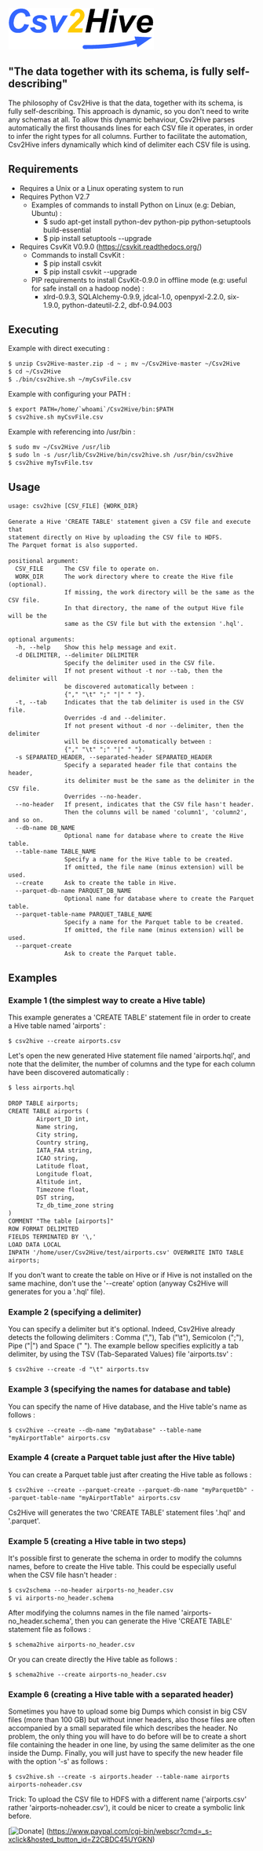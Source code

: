 ![](/Csv2Hive.png "Csv2Hive")

## "The data together with its schema, is fully self-describing"

The philosophy of Csv2Hive is that the data, together with its schema, is fully self-describing. This approach is dynamic, so you don't need to write any schemas at all. To allow this dynamic behaviour, Csv2Hive parses automatically the first thousands lines for each CSV file it operates, in order to infer the right types for all columns. Further to facilitate the automation, Csv2Hive infers dynamically which kind of delimiter each CSV file is using.

## Requirements
* Requires a Unix or a Linux operating system to run
* Requires Python V2.7
  * Examples of commands to install Python on Linux (e.g: Debian, Ubuntu) :
    * $ sudo apt-get install python-dev python-pip python-setuptools build-essential
    * $ pip install setuptools --upgrade
* Requires CsvKit V0.9.0 (https://csvkit.readthedocs.org/)
  * Commands to install CsvKit :
    * $ pip install csvkit
    * $ pip install csvkit --upgrade
  * PIP requirements to install CsvKit-0.9.0 in offline mode (e.g: useful for safe install on a hadoop node) :
    * xlrd-0.9.3, SQLAlchemy-0.9.9, jdcal-1.0, openpyxl-2.2.0, six-1.9.0, python-dateutil-2.2, dbf-0.94.003

## Executing
Example with direct executing :
```
$ unzip Csv2Hive-master.zip -d ~ ; mv ~/Csv2Hive-master ~/Csv2Hive
$ cd ~/Csv2Hive
$ ./bin/csv2hive.sh ~/myCsvFile.csv
```
Example with configuring your PATH :
```
$ export PATH=/home/`whoami`/Csv2Hive/bin:$PATH
$ csv2hive.sh myCsvFile.csv
```
Example with referencing into /usr/bin :
```
$ sudo mv ~/Csv2Hive /usr/lib
$ sudo ln -s /usr/lib/Csv2Hive/bin/csv2hive.sh /usr/bin/csv2hive
$ csv2hive myTsvFile.tsv
```

## Usage
```
usage: csv2hive [CSV_FILE] {WORK_DIR}

Generate a Hive 'CREATE TABLE' statement given a CSV file and execute that
statement directly on Hive by uploading the CSV file to HDFS.
The Parquet format is also supported.

positional argument:
  CSV_FILE      The CSV file to operate on.
  WORK_DIR      The work directory where to create the Hive file (optional).
                If missing, the work directory will be the same as the CSV file.
                In that directory, the name of the output Hive file will be the
                same as the CSV file but with the extension '.hql'.

optional arguments:
  -h, --help    Show this help message and exit.
  -d DELIMITER, --delimiter DELIMITER
                Specify the delimiter used in the CSV file.
                If not present without -t nor --tab, then the delimiter will
                be discovered automatically between :
                {"," "\t" ";" "|" " "}.
  -t, --tab     Indicates that the tab delimiter is used in the CSV file.
                Overrides -d and --delimiter.
                If not present without -d nor --delimiter, then the delimiter
                will be discovered automatically between :
                {"," "\t" ";" "|" " "}.
  -s SEPARATED_HEADER, --separated-header SEPARATED_HEADER
                Specify a separated header file that contains the header,
                its delimiter must be the same as the delimiter in the CSV file.
                Overrides --no-header.
  --no-header   If present, indicates that the CSV file hasn't header.
                Then the columns will be named 'column1', 'column2', and so on.
  --db-name DB_NAME
                Optional name for database where to create the Hive table.
  --table-name TABLE_NAME
                Specify a name for the Hive table to be created.
                If omitted, the file name (minus extension) will be used.
  --create      Ask to create the table in Hive.
  --parquet-db-name PARQUET_DB_NAME
                Optional name for database where to create the Parquet table.
  --parquet-table-name PARQUET_TABLE_NAME
                Specify a name for the Parquet table to be created.
                If omitted, the file name (minus extension) will be used.
  --parquet-create
                Ask to create the Parquet table.
```

## Examples
### Example 1 (the simplest way to create a Hive table)

This example generates a 'CREATE TABLE' statement file in order to create a Hive table named 'airports' :
```
$ csv2hive --create airports.csv
```
Let's open the new generated Hive statement file named 'airports.hql', and note that the delimiter, the number of columns and the type for each column have been discovered automatically :
```
$ less airports.hql

DROP TABLE airports;
CREATE TABLE airports (
        Airport_ID int,
        Name string,
        City string,
        Country string,
        IATA_FAA string,
        ICAO string,
        Latitude float,
        Longitude float,
        Altitude int,
        Timezone float,
        DST string,
        Tz_db_time_zone string
)
COMMENT "The table [airports]"
ROW FORMAT DELIMITED
FIELDS TERMINATED BY '\,'
LOAD DATA LOCAL
INPATH '/home/user/Csv2Hive/test/airports.csv' OVERWRITE INTO TABLE airports;
```
If you don't want to create the table on Hive or if Hive is not installed on the same machine, don't use the '--create' option (anyway Cs2Hive will generates for you a '.hql' file).

### Example 2 (specifying a delimiter)
You can specify a delimiter but it's optional. Indeed, Csv2Hive already detects the following delimiters : Comma (","), Tab ("\t"), Semicolon (";"), Pipe ("|") and Space (" ").
The example bellow specifies explicitly a tab delimiter, by using the TSV (Tab-Separated Values) file 'airports.tsv' :
```
$ csv2hive --create -d "\t" airports.tsv
```

### Example 3 (specifying the names for database and table)
You can specify the name of Hive database, and the Hive table's name as follows :
```
$ csv2hive --create --db-name "myDatabase" --table-name "myAirportTable" airports.csv
```

### Example 4 (create a Parquet table just after the Hive table)
You can create a Parquet table just after creating the Hive table as follows :
```
$ csv2hive --create --parquet-create --parquet-db-name "myParquetDb" --parquet-table-name "myAirportTable" airports.csv
```
Cs2Hive will generates the two 'CREATE TABLE' statement files '.hql' and '.parquet'.

### Example 5 (creating a Hive table in two steps)
It's possible first to generate the schema in order to modify the columns names, before to create the Hive table. This could be especially useful when the CSV file hasn't header :
```
$ csv2schema --no-header airports-no_header.csv
$ vi airports-no_header.schema
```
After modifying the columns names in the file named 'airports-no_header.schema', then you can generate the Hive 'CREATE TABLE' statement file as follows :
```
$ schema2hive airports-no_header.csv
```
Or you can create directly the Hive table as follows :
```
$ schema2hive --create airports-no_header.csv
```
### Example 6 (creating a Hive table with a separated header)
Sometimes you have to upload some big Dumps which consist in big CSV files (more than 100 GB) but without inner headers, also those files are often accompanied by a small separated file which describes the header. No problem, the only thing you will have to do before will be to create a short file containing the header in one line, by using the same delimiter as the one inside the Dump. Finally, you will just have to specify the new header file with the option '-s' as follows :
```
$ csv2hive.sh --create -s airports.header --table-name airports airports-noheader.csv
```
Trick: To upload the CSV file to HDFS with a different name ('airports.csv' rather 'airports-noheader.csv'), it could be nicer to create a symbolic link before.

[![Donate](https://www.paypalobjects.com/en_US/i/btn/btn_donateCC_LG.gif "Donate for Csv2Hive")]
(https://www.paypal.com/cgi-bin/webscr?cmd=_s-xclick&hosted_button_id=Z2CBDC45UYGKN)
